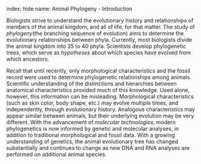 index: hide
name: Animal Phylogeny - Introduction

Biologists strive to understand the evolutionary history and relationships of members of the animal kingdom, and all of life, for that matter. The study of  *phylogeny*(the branching sequence of evolution) aims to determine the evolutionary relationships between phyla. Currently, most biologists divide the animal kingdom into 35 to 40 phyla. Scientists develop phylogenetic trees, which serve as  *hypotheses* about which species have evolved from which ancestors.

Recall that until recently, only morphological characteristics and the fossil record were used to determine phylogenetic relationships among animals. Scientific understanding of the distinctions and hierarchies between anatomical characteristics provided much of this knowledge. Used alone, however, this information can be misleading. Morphological characteristics (such as skin color, body shape, etc.) may evolve multiple times, and independently, through evolutionary history. Analogous characteristics may appear similar between animals, but their underlying evolution may be very different. With the advancement of  *molecular technologies*, modern phylogenetics is now informed by genetic and molecular analyses, in addition to traditional morphological and fossil data. With a growing understanding of genetics, the animal evolutionary tree has changed substantially and continues to change as new DNA and RNA analyses are performed on additional animal species.
